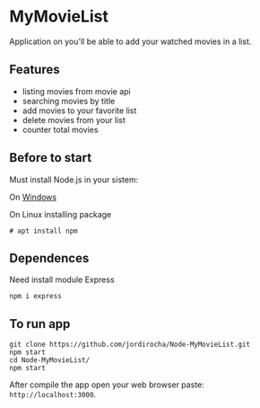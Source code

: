 # MyMovieList
Application on you'll be able to add your watched movies in a list.

## Features
- listing movies from movie api
- searching movies by title
- add movies to your favorite list
- delete movies from your list
- counter total movies

## Before to start
Must install Node.js in your sistem:</br>

On [Windows](https://nodejs.org/es/download/)

On Linux installing package
    
    # apt install npm

## Dependences
Need install module Express
    
    npm i express

## To run app
    git clone https://github.com/jordirocha/Node-MyMovieList.git
    npm start
    cd Node-MyMovieList/
    npm start
After compile the app open your web browser paste: `http://localhost:3000`.

